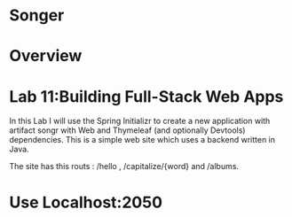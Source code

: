 # Songer
# Overview

# Lab 11:Building Full-Stack Web Apps
In this Lab I will use the Spring Initializr to create a new application with artifact songr with Web and Thymeleaf (and optionally Devtools) dependencies.
This is a simple web site which uses a backend written in Java.


The site has this routs : /hello ,  /capitalize/{word}  and  /albums.

# Use Localhost:2050


